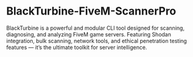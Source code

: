 # BlackTurbine-FiveM-ScannerPro
BlackTurbine is a powerful and modular CLI tool designed for scanning, diagnosing, and analyzing FiveM game servers. Featuring Shodan integration, bulk scanning, network tools, and ethical penetration testing features — it’s the ultimate toolkit for server intelligence.
